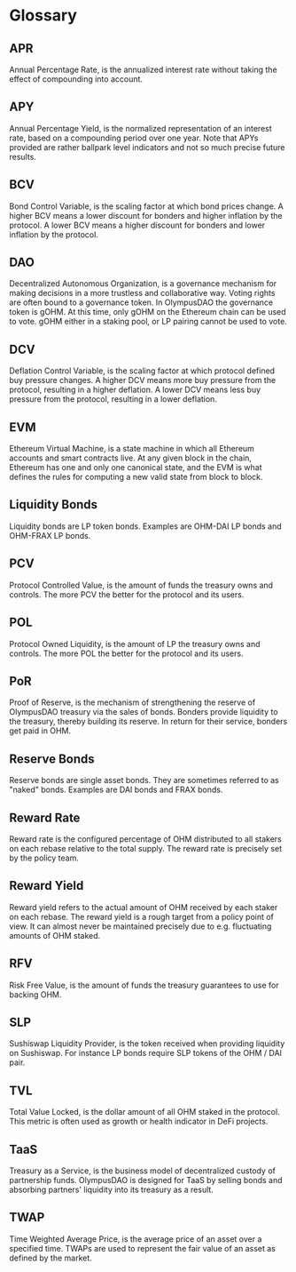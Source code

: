 # Glossary

## APR

Annual Percentage Rate, is the annualized interest rate without taking the effect of compounding into account.

## APY

Annual Percentage Yield, is the normalized representation of an interest rate, based on a compounding period over one year. Note that APYs provided are rather ballpark level indicators and not so much precise future results.

## BCV

Bond Control Variable, is the scaling factor at which bond prices change. A higher BCV means a lower discount for bonders and higher inflation by the protocol. A lower BCV means a higher discount for bonders and lower inflation by the protocol.

## DAO

Decentralized Autonomous Organization, is a governance mechanism for making decisions in a more trustless and collaborative way. Voting rights are often bound to a governance token. In OlympusDAO the governance token is gOHM.  At this time, only gOHM on the Ethereum chain can be used to vote.  gOHM either in a staking pool, or LP pairing cannot be used to vote.

## DCV

Deflation Control Variable, is the scaling factor at which protocol defined buy pressure changes. A higher DCV means more buy pressure from the protocol, resulting in a higher deflation. A lower DCV means less buy pressure from the protocol, resulting in a lower deflation.

## EVM

Ethereum Virtual Machine, is a state machine in which all Ethereum accounts and smart contracts live. At any given block in the chain, Ethereum has one and only one canonical state, and the EVM is what defines the rules for computing a new valid state from block to block.

## Liquidity Bonds

Liquidity bonds are LP token bonds. Examples are OHM-DAI LP bonds and OHM-FRAX LP bonds.

## PCV

Protocol Controlled Value, is the amount of funds the treasury owns and controls. The more PCV the better for the protocol and its users.

## POL

Protocol Owned Liquidity, is the amount of LP the treasury owns and controls. The more POL the better for the protocol and its users.

## PoR

Proof of Reserve, is the mechanism of strengthening the reserve of OlympusDAO treasury via the sales of bonds. Bonders provide liquidity to the treasury, thereby building its reserve. In return for their service, bonders get paid in OHM.

## Reserve Bonds

Reserve bonds are single asset bonds. They are sometimes referred to as "naked" bonds. Examples are DAI bonds and FRAX bonds.

## Reward Rate

Reward rate is the configured percentage of OHM distributed to all stakers on each rebase relative to the total supply. The reward rate is precisely set by the policy team.

## Reward Yield

Reward yield refers to the actual amount of OHM received by each staker on each rebase. The reward yield is a rough target from a policy point of view. It can almost never be maintained precisely due to e.g. fluctuating amounts of OHM staked.

## RFV

Risk Free Value, is the amount of funds the treasury guarantees to use for backing OHM.

## SLP

Sushiswap Liquidity Provider, is the token received when providing liquidity on Sushiswap. For instance LP bonds require SLP tokens of the OHM / DAI pair.

## TVL

Total Value Locked, is the dollar amount of all OHM staked in the protocol. This metric is often used as growth or health indicator in DeFi projects.

## TaaS

Treasury as a Service, is the business model of decentralized custody of partnership funds. OlympusDAO is designed for TaaS by selling bonds and absorbing partners' liquidity into its treasury as a result.

## TWAP

Time Weighted Average Price, is the average price of an asset over a specified time. TWAPs are used to represent the fair value of an asset as defined by the market.

